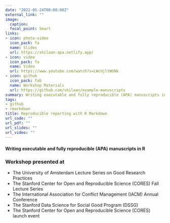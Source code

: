 ```yaml
---
date: "2022-05-24T00:00:00Z"
external_link: ""
image:
  caption: 
  focal_point: Smart
links:
- icon: photo-video
  icon_pack: fa
  name: Slides
  url: https://shilaan-apa.netlify.app/
- icon: video
  icon_pack: fa
  name: Video
  url: https://www.youtube.com/watch?v=LWcUjltWUNk
- icon: github
  icon_pack: fab
  name: Workshop Materials
  url: https://github.com/shilaan/example-manuscripts
summary: Writing executable and fully reproducible (APA) manuscripts in R
tags:
- github
- rmarkdown
title: Reproducible reporting with R Markdown
url_code: ""
url_pdf: ""
url_slides: ""
url_video: ""
---
```


#### Writing executable and fully reproducible (APA) manuscripts in R


### Workshop presented at  
- The University of Amsterdam Lecture Series on Good Research Practices
- The Stanford Center for Open and Reproducible Science (CORES) Fall Lecture Series
- The International Association for Conflict Management (IACM) Annual Conference
- The Stanford Data Science for Social Good Program (DSSG)
- The Stanford Center for Open and Reproducible Science (CORES) launch event
